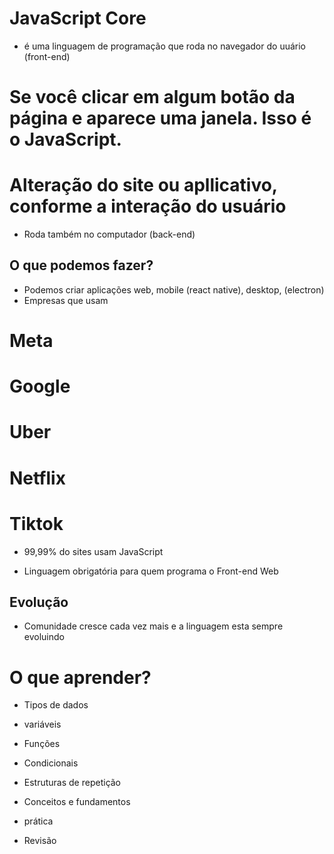 # JavaScript Core

* é uma linguagem de programação que roda no navegador do uuário
(front-end)
# Se você clicar em algum botão da página e aparece uma janela. Isso é o JavaScript.
# Alteração do site ou apllicativo, conforme a interação do usuário

* Roda também no computador (back-end)

## O que podemos fazer?
* Podemos criar aplicações web, mobile (react native), desktop, (electron)
* Empresas que usam
# Meta
# Google
# Uber
# Netflix
# Tiktok

* 99,99% do sites usam JavaScript

* Linguagem obrigatória para quem programa o Front-end Web

## Evolução
- Comunidade cresce cada vez mais e a linguagem esta sempre evoluindo

# O que aprender?
- Tipos de dados
- variáveis
- Funções
- Condicionais 
- Estruturas de repetição

- Conceitos e fundamentos
- prática
- Revisão


